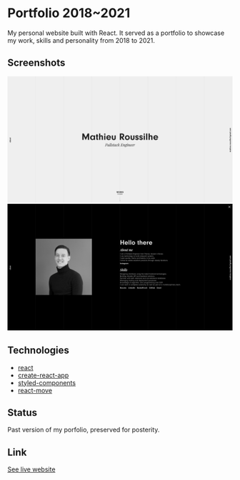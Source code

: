 # Portfolio 2018~2021
My personal website built with React. It served as a portfolio to showcase my work, skills and personality from 2018 to 2021.

## Screenshots
![portfolio](https://github.com/matroussilhe/assets/blob/master/images/portfolio-2018/home.png)
![portfolio](https://github.com/matroussilhe/assets/blob/master/images/portfolio-2018/about.png)

## Technologies
* [react](https://github.com/facebook/react)
* [create-react-app](https://github.com/facebook/create-react-app)
* [styled-components](https://github.com/styled-components/styled-components)
* [react-move](https://github.com/react-tools/react-move)

## Status
Past version of my porfolio, preserved for posterity.

## Link
[See live website](https://matroussilhe-portfolio-2018.netlify.app)
